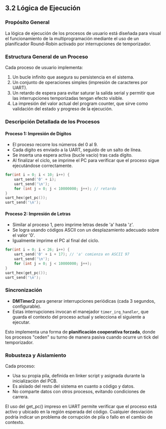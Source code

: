 ## 3.2 Lógica de Ejecución 
### Propósito General

La lógica de ejecución de los procesos de usuario está diseñada para visual el funcionamiento de la multiprogramación mediante el uso de un planificador Round-Robin activado por interrupciones de temporizador. 

### Estructura General de un Proceso

Cada proceso de usuario implementa:

1. Un bucle infinito que asegura su persistencia en el sistema.
2. Un conjunto de operaciones simples (impresión de caracteres por UART).
3. Un retardo de espera para evitar saturar la salida serial y permitir que las interrupciones temporizadas tengan efecto visible.
4. La impresión del valor actual del program counter, que sirve como validación del estado y progreso de la ejecución.

### Descripción Detallada de los Procesos

#### Proceso 1: Impresión de Dígitos

* El proceso recorre los números del 0 al 9.
* Cada dígito es enviado a la UART, seguido de un salto de línea.
* Se inserta una espera activa (bucle vacío) tras cada dígito.
* Al finalizar el ciclo, se imprime el PC para verificar que el proceso sigue ejecutándose correctamente.

```c
for(int i = 0; i < 10; i++) {
    uart_send('0' + i);
    uart_send('\n');
    for (int j = 0; j < 10000000; j++); // retardo
}
uart_hex(get_pc());
uart_send('\n');
```

#### Proceso 2: Impresión de Letras

* Similar al proceso 1, pero imprime letras desde 'a' hasta 'z'.
* Se logra usando códigos ASCII con un desplazamiento adecuado sobre el valor '0'.
* Igualmente imprime el PC al final del ciclo.

```c
for(int i = 0; i < 26; i++) {
    uart_send('0' + i + 17); // 'a' comienza en ASCII 97
    uart_send('\n');
    for (int j = 0; j < 10000000; j++);
}
uart_hex(get_pc());
uart_send('\n');
```

### Sincronización 

* **DMTimer2** para generar interrupciones periódicas (cada 3 segundos, configurable).
* Estas interrupciones invocan el manejador `timer_irq_handler`, que guarda el contexto del proceso actual y selecciona el siguiente a ejecutar.

Esto implementa una forma de **planificación cooperativa forzada**, donde los procesos "ceden" su turno de manera pasiva cuando ocurre un tick del temporizador.

### Robusteza y Aislamiento

Cada proceso:

* Usa su propia pila, definida en linker script y asignada durante la inicialización del PCB.
* Es aislado del resto del sistema en cuanto a código y datos.
* No comparte datos con otros procesos, evitando condiciones de carrera.

El uso del get_pc() impreso en UART permite verificar que el proceso está activo y ubicado en la región esperada del código. Cualquier desviación podría indicar un problema de corrupción de pila o fallo en el cambio de contexto.


